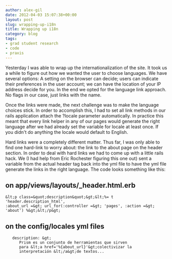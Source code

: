 ```yaml
---
author: alex-gil
date: 2012-04-03 15:07:38+00:00
layout: post
slug: wrapping-up-i18n
title: Wrapping up i18n
category: blog
tags:
- grad student research
- code
- praxis
---
```


Yesterday I was able to wrap up the internationalization of the site. It took us a while to figure out how we wanted the user to choose languages. We have several options: A setting on the browser can decide; users can indicate their preferences in the user account; we can have the location of your IP address decide for you. In the end we opted for the language link approach. No flags in our case, just links with the name.

Once the links were made, the next challenge was to make the language choices stick. In order to accomplish this, I had to set all link methods in our rails application attach the ?locale parameter automatically. In practice this meant that every link helper in any of our pages would generate the right language after we had already set the variable for locale at least once. If you didn't do anything the locale would default to English.

Hard links were a completely different matter. Thus far, I was only able to find one hard-link to worry about: the link to the about page on the header section. In order to deal with hard links we had to come up with a little rails hack. We (I had help from Eric Rochester figuring this one out) sent a variable from the actual header tag back into the yml file to have the yml file generate the links in the right language. The code looks something like this:


## on app/views/layouts/\_header.html.erb
```
&lt;p class=&quot;description&quot;&gt;&lt;%= t 'header.description_html',
:about_url =&gt; url_for(:controller =&gt; 'pages', :action =&gt;
'about') %&gt;&lt;/p&gt;
```


## on the config/locales yml files
```
   description: &gt;
      Prism es un conjunto de herramientas que sirven
      para &lt;a href='%{about_url}'&gt;colectivizar la
      interpretación &lt;/a&gt;de textos...
```
